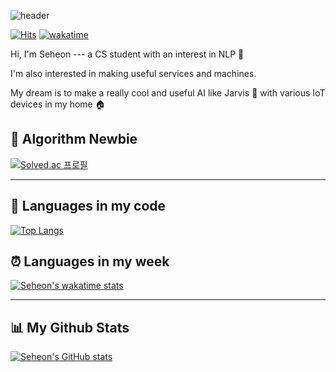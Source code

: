 ![header](https://capsule-render.vercel.app/api?type=transparent&height=200&text=Seheon%20Yu&animation=twinkling&fontColor=393E46&fontSize=100&fontAlign=70&fontAlignY=60&desc=Junior%20in%20Computer%20Science&descAlign=70&descAlignY=85&rotate=0)

[![Hits](https://hits.seeyoufarm.com/api/count/incr/badge.svg?url=https%3A%2F%2Fgithub.com%2FSeheonYu%2FSeheonYu&count_bg=%235094F0&title_bg=%23555555&icon=github.svg&icon_color=%23E7E7E7&title=views&edge_flat=false)](https://hits.seeyoufarm.com) [![wakatime](https://wakatime.com/badge/user/446db5e7-ff26-4081-90ae-091b9f0fc8b2.svg)](https://wakatime.com/@446db5e7-ff26-4081-90ae-091b9f0fc8b2)

Hi, I'm Seheon --- a CS student with an interest in NLP 🧐

I'm also interested in making useful services and machines.

My dream is to make a really cool and useful AI like Jarvis 🤖 with various IoT devices in my home 🏠

<!-- ## 🐥 Study in 42 since 2020.1. -->

<!-- [![seyu's 42 stats](https://badge42.herokuapp.com/api/stats/seyu?privacyEmail=true)](https://github.com/JaeSeoKim/badge42) -->

## 🐥 Algorithm Newbie

[![Solved.ac 프로필](http://mazassumnida.wtf/api/generate_badge?boj=seyu)](https://solved.ac/seyu)

---

## 📄 Languages in my code

[![Top Langs](https://github-readme-stats.vercel.app/api/top-langs/?username=seheon99&layout=compact)](https://github.com/anuraghazra/github-readme-stats)

## ⏰ Languages in my week

[![Seheon's wakatime stats](https://github-readme-stats.vercel.app/api/wakatime?username=seheon99)](https://github.com/anuraghazra/github-readme-stats)

---
## 📊 My Github Stats
[![Seheon's GitHub stats](https://github-readme-stats.vercel.app/api?username=seheon99&count_private=true&show_icons=true)](https://github.com/anuraghazra/github-readme-stats)
